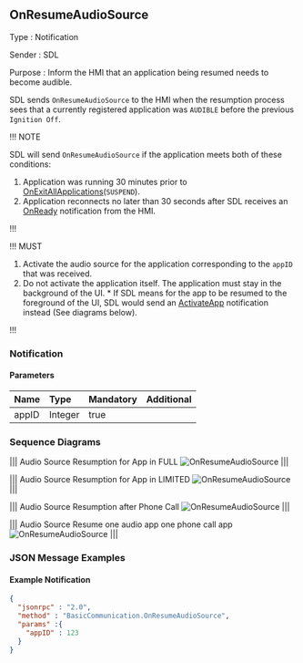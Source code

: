 ## OnResumeAudioSource

Type
: Notification

Sender
: SDL

Purpose
: Inform the HMI that an application being resumed needs to become audible.

SDL sends `OnResumeAudioSource` to the HMI when the resumption process sees that a currently registered application was `AUDIBLE` before the previous `Ignition Off`.

!!! NOTE

SDL will send `OnResumeAudioSource` if the application meets both of these conditions:

  1. Application was running 30 minutes prior to [OnExitAllApplications](../onexitallapplications)(`SUSPEND`).
  2. Application reconnects no later than 30 seconds after SDL receives an [OnReady](../onready) notification from the HMI.

!!!

!!! MUST

  1. Activate the audio source for the application corresponding to the `appID` that was received.
  2. Do not activate the application itself. The application must stay in the background of the UI.
    * If SDL means for the app to be resumed to the foreground of the UI, SDL would send an [ActivateApp](../activateapp) notification instead (See diagrams below).

!!!

### Notification

#### Parameters

|Name|Type|Mandatory|Additional|
|:---|:---|:--------|:---------|
|appID|Integer|true||

### Sequence Diagrams

|||
Audio Source Resumption for App in FULL
![OnResumeAudioSource](./assets/OnResumeAudioSourceFull.png)
|||

|||
Audio Source Resumption for App in LIMITED
![OnResumeAudioSource](./assets/OnResumeAudioSourceLimited.png)
|||

|||
Audio Source Resumption after Phone Call
![OnResumeAudioSource](./assets/OnResumeAudioSourcePhone.png)
|||

|||
Audio Source Resume one audio app one phone call app
![OnResumeAudioSource](./assets/OnResumeAudioSourceMultiple.png)
|||

### JSON Message Examples

#### Example Notification

```json
{
  "jsonrpc" : "2.0",
  "method" : "BasicCommunication.OnResumeAudioSource",
  "params" :{
    "appID" : 123
  }
}
```

